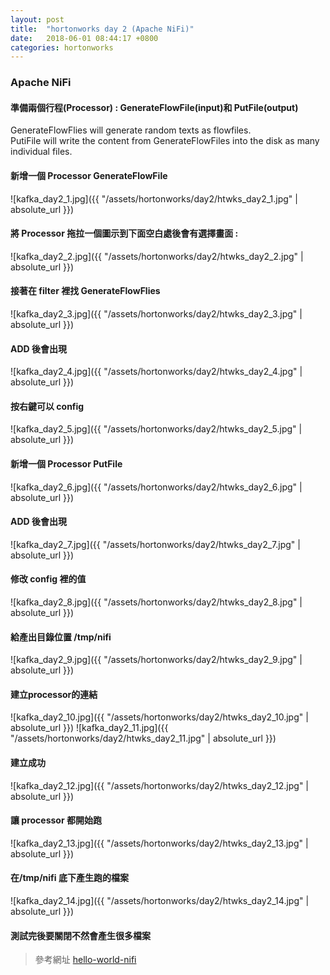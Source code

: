 ```yaml
---
layout: post
title:  "hortonworks day 2 (Apache NiFi)"
date:   2018-06-01 08:44:17 +0800
categories: hortonworks
---
```


### Apache NiFi

#### 準備兩個行程(Processor) : GenerateFlowFile(input)和 PutFile(output)  
GenerateFlowFlies will generate random texts as flowfiles.  
PutiFile will write the content from GenerateFlowFiles into the disk as many individual files.  

#### 新增一個 Processor GenerateFlowFile
![kafka_day2_1.jpg]({{ "/assets/hortonworks/day2/htwks_day2_1.jpg" | absolute_url }})
#### 將 Processor 拖拉一個圖示到下面空白處後會有選擇畫面 : 
![kafka_day2_2.jpg]({{ "/assets/hortonworks/day2/htwks_day2_2.jpg" | absolute_url }})
#### 接著在 filter 裡找 GenerateFlowFlies
![kafka_day2_3.jpg]({{ "/assets/hortonworks/day2/htwks_day2_3.jpg" | absolute_url }})
#### ADD 後會出現
![kafka_day2_4.jpg]({{ "/assets/hortonworks/day2/htwks_day2_4.jpg" | absolute_url }})
#### 按右鍵可以 config 
![kafka_day2_5.jpg]({{ "/assets/hortonworks/day2/htwks_day2_5.jpg" | absolute_url }})
#### 新增一個 Processor PutFile
![kafka_day2_6.jpg]({{ "/assets/hortonworks/day2/htwks_day2_6.jpg" | absolute_url }})
#### ADD 後會出現
![kafka_day2_7.jpg]({{ "/assets/hortonworks/day2/htwks_day2_7.jpg" | absolute_url }})
#### 修改 config 裡的值
![kafka_day2_8.jpg]({{ "/assets/hortonworks/day2/htwks_day2_8.jpg" | absolute_url }})
#### 給產出目錄位置 /tmp/nifi
![kafka_day2_9.jpg]({{ "/assets/hortonworks/day2/htwks_day2_9.jpg" | absolute_url }})
#### 建立processor的連結
![kafka_day2_10.jpg]({{ "/assets/hortonworks/day2/htwks_day2_10.jpg" | absolute_url }})
![kafka_day2_11.jpg]({{ "/assets/hortonworks/day2/htwks_day2_11.jpg" | absolute_url }})
#### 建立成功
![kafka_day2_12.jpg]({{ "/assets/hortonworks/day2/htwks_day2_12.jpg" | absolute_url }})
#### 讓 processor 都開始跑
![kafka_day2_13.jpg]({{ "/assets/hortonworks/day2/htwks_day2_13.jpg" | absolute_url }})
#### 在/tmp/nifi 底下產生跑的檔案
![kafka_day2_14.jpg]({{ "/assets/hortonworks/day2/htwks_day2_14.jpg" | absolute_url }})
#### 測試完後要關閉不然會產生很多檔案

> 參考網址
[hello-world-nifi](https://medium.com/@suci/hello-world-nifi-dcafcba0fdb0)  



